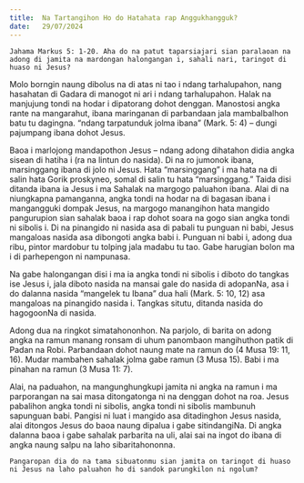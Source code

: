 ```yaml
---
title:  Na Tartangihon Ho do Hatahata rap Anggukhangguk?
date:   29/07/2024
---
```


`Jahama Markus 5: 1-20. Aha do na patut taparsiajari sian paralaoan na adong di jamita na mardongan halongangan i, sahali nari, taringot di huaso ni Jesus?`

Molo borngin naung dibolus na di atas ni tao i ndang tarhalupahon, nang hasahatan di Gadara di manogot ni ari i ndang tarhalupahon. Halak na manjujung tondi na hodar i dipatorang dohot denggan. Manostosi angka rante na mangarahut, ibana maringanan di parbandaan jala mambalbalhon batu tu dagingna. “ndang tarpatunduk jolma ibana” (Mark. 5: 4) – dungi pajumpang ibana dohot Jesus.

Baoa i marlojong mandapothon Jesus – ndang adong dihatahon didia angka sisean di hatiha i (ra na lintun do nasida). Di na ro jumonok ibana, marsinggang ibana di jolo ni Jesus. Hata “marsinggang” i ma hata na di salin hata Gorik proskyneo, somal di salin tu hata “marsinggang.” Taida disi ditanda ibana ia Jesus i ma Sahalak na margogo paluahon ibana. Alai di na niungkapna pamanganna, angka tondi na hodar na di bagasan ibana i mangangguki dompak Jesus, na margogo manangihon hata mangido pangurupion sian sahalak baoa i rap dohot soara na gogo sian angka tondi ni sibolis i. Di na pinangido ni nasida asa di pabali tu punguan ni babi, Jesus mangaloas nasida asa dibongoti angka babi i. Punguan ni babi i, adong dua ribu, pintor mardobur tu tolping jala madabu tu tao. Gabe harugian bolon ma i di parhepengon ni nampunasa.

Na gabe halongangan disi i ma ia angka tondi ni sibolis i diboto do tangkas ise Jesus i, jala diboto nasida na mansai gale do nasida di adopanNa, asa i do dalanna nasida “mangelek tu Ibana” dua hali (Mark. 5: 10, 12) asa mangaloas na pinangido nasida i. Tangkas situtu, ditanda nasida do hagogoonNa di nasida.

Adong dua na ringkot simatahononhon. Na parjolo, di barita on adong angka na ramun manang ronsam di uhum panombaon mangihuthon patik di Padan na Robi. Parbandaan dohot naung mate na ramun do (4 Musa 19: 11, 16). Mudar mambahen sahalak jolma gabe ramun (3 Musa 15). Babi i ma pinahan na ramun (3 Musa 11: 7).

Alai, na paduahon, na mangunghungkupi jamita ni angka na ramun i ma parporangan na sai masa ditongatonga ni na denggan dohot na roa. Jesus pabalihon angka tondi ni sibolis, angka tondi ni sibolis mambunuh sapunguan babi. Pangisi ni luat i mangido asa ditadinghon Jesus nasida, alai ditongos Jesus do baoa naung dipalua i gabe sitindangiNa. Di angka dalanna baoa i gabe sahalak parbarita na uli, alai sai na ingot do ibana di angka naung salpu na laho sibaritahononna.

`Pangaropan dia do na tama sibuatonmu sian jamita on taringot di huaso ni Jesus na laho paluahon ho di sandok parungkilon ni ngolum?`
